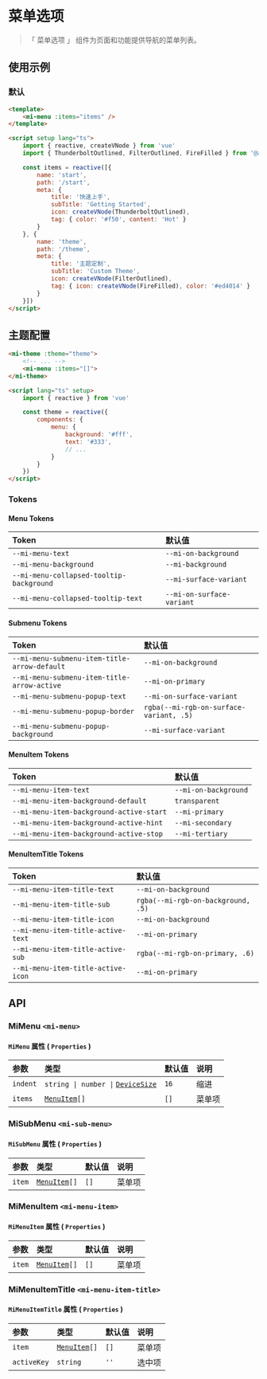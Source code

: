 # 菜单选项

> 「 菜单选项 」 组件为页面和功能提供导航的菜单列表。

## 使用示例

### 默认

```html
<template>
    <mi-menu :items="items" />
</template>

<script setup lang="ts">
    import { reactive, createVNode } from 'vue'
    import { ThunderboltOutlined, FilterOutlined, FireFilled } from '@ant-design/icons-vue'

    const items = reactive([{
        name: 'start',
        path: '/start',
        meta: {
            title: '快速上手',
            subTitle: 'Getting Started',
            icon: createVNode(ThunderboltOutlined),
            tag: { color: '#f50', content: 'Hot' }
        }
    }, {
        name: 'theme',
        path: '/theme',
        meta: {
            title: '主题定制',
            subTitle: 'Custom Theme',
            icon: createVNode(FilterOutlined),
            tag: { icon: createVNode(FireFilled), color: '#ed4014' }
        }
    }])
</script>
```

## 主题配置

```html
<mi-theme :theme="theme">
    <!-- ... -->
    <mi-menu :items="[]">
</mi-theme>

<script lang="ts" setup>
    import { reactive } from 'vue'

    const theme = reactive({
        components: {
            menu: {
                background: '#fff',
                text: '#333',
                // ...
            }
        }
    })
</script>
```

### Tokens

#### Menu Tokens

| Token | 默认值
| :---- | :----
| `--mi-menu-text` | `--mi-on-background`
| `--mi-menu-background` | `--mi-background`
| `--mi-menu-collapsed-tooltip-background` | `--mi-surface-variant`
| `--mi-menu-collapsed-tooltip-text` | `--mi-on-surface-variant`

#### Submenu Tokens

| Token | 默认值
| :---- | :----
| `--mi-menu-submenu-item-title-arrow-default` | `--mi-on-background`
| `--mi-menu-submenu-item-title-arrow-active` | `--mi-on-primary`
| `--mi-menu-submenu-popup-text` | `--mi-on-surface-variant`
| `--mi-menu-submenu-popup-border` | `rgba(--mi-rgb-on-surface-variant, .5)`
| `--mi-menu-submenu-popup-background` | `--mi-surface-variant`

#### MenuItem Tokens

| Token | 默认值
| :---- | :----
| `--mi-menu-item-text` | `--mi-on-background`
| `--mi-menu-item-background-default` | `transparent`
| `--mi-menu-item-background-active-start` | `--mi-primary`
| `--mi-menu-item-background-active-hint` | `--mi-secondary`
| `--mi-menu-item-background-active-stop` | `--mi-tertiary`

#### MenuItemTitle Tokens

| Token | 默认值
| :---- | :----
| `--mi-menu-item-title-text` | `--mi-on-background`
| `--mi-menu-item-title-sub` | `rgba(--mi-rgb-on-background, .5)`
| `--mi-menu-item-title-icon` | `--mi-on-background`
| `--mi-menu-item-title-active-text` | `--mi-on-primary`
| `--mi-menu-item-title-active-sub` | `rgba(--mi-rgb-on-primary, .6)`
| `--mi-menu-item-title-active-icon` | `--mi-on-primary`

## API

### MiMenu `<mi-menu>`

#### `MiMenu` 属性 ( `Properties` )

| 参数 | 类型 | 默认值 | 说明
| :---- | :---- | :---- | :----
| `indent` | `string \| number \|` [`DeviceSize`](../../utils/README.md) | `16` | 缩进
| `items` | [`MenuItem`](../../utils/README.md)`[]` | `[]` | 菜单项

### MiSubMenu `<mi-sub-menu>`

#### `MiSubMenu` 属性 ( `Properties` )

| 参数 | 类型 | 默认值 | 说明
| :---- | :---- | :---- | :----
| `item` | [`MenuItem`](../../utils/README.md)`[]` | `[]` | 菜单项

### MiMenuItem `<mi-menu-item>`

#### `MiMenuItem` 属性 ( `Properties` )

| 参数 | 类型 | 默认值 | 说明
| :---- | :---- | :---- | :----
| `item` | [`MenuItem`](../../utils/README.md)`[]` | `[]` | 菜单项

### MiMenuItemTitle `<mi-menu-item-title>`

#### `MiMenuItemTitle` 属性 ( `Properties` )

| 参数 | 类型 | 默认值 | 说明
| :---- | :---- | :---- | :----
| `item` | [`MenuItem`](../../utils/README.md)`[]` | `[]` | 菜单项
| `activeKey` | `string` | `''` | 选中项
